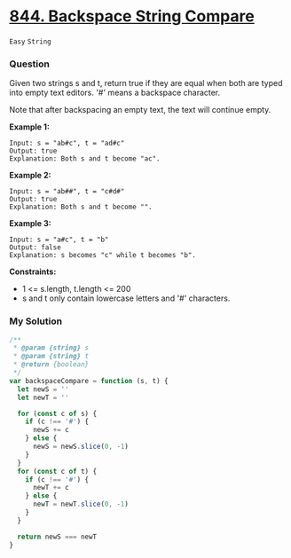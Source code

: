 # [844. Backspace String Compare](https://leetcode.com/problems/backspace-string-compare/)
`Easy` `String`

### Question 
Given two strings s and t, return true if they are equal when both are typed into empty text editors. '#' means a backspace character.

Note that after backspacing an empty text, the text will continue empty.
 
**Example 1:**
```
Input: s = "ab#c", t = "ad#c"
Output: true
Explanation: Both s and t become "ac".
```
**Example 2:**
```
Input: s = "ab##", t = "c#d#"
Output: true
Explanation: Both s and t become "".
```
**Example 3:**
```
Input: s = "a#c", t = "b"
Output: false
Explanation: s becomes "c" while t becomes "b".
```

**Constraints:**
* 1 <= s.length, t.length <= 200
* s and t only contain lowercase letters and '#' characters.

### My Solution
```js
/**
 * @param {string} s
 * @param {string} t
 * @return {boolean}
 */
var backspaceCompare = function (s, t) {
  let newS = ''
  let newT = ''

  for (const c of s) {
    if (c !== '#') {
      newS += c
    } else {
      newS = newS.slice(0, -1)
    }
  }
  for (const c of t) {
    if (c !== '#') {
      newT += c
    } else {
      newT = newT.slice(0, -1)
    }
  }

  return newS === newT
}
```
